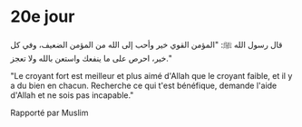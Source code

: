 # 20e jour

قال رسول الله ﷺ: "المؤمن القوي خير وأحب إلى الله من المؤمن الضعيف، وفي كل خير، احرص على ما ينفعك واستعن بالله ولا تعجز."

"Le croyant fort est meilleur et plus aimé d'Allah que le croyant faible, et il y a du bien en chacun. Recherche ce qui t'est bénéfique, demande l'aide d'Allah et ne sois pas incapable."

Rapporté par Muslim